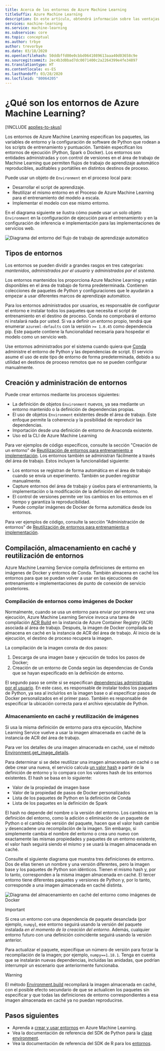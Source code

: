 ```yaml
---
title: Acerca de los entornos de Azure Machine Learning
titleSuffix: Azure Machine Learning
description: En este artículo, obtendrá información sobre las ventajas de los entornos de aprendizaje automático, que permiten definiciones de dependencias de aprendizaje automático reproducibles, auditables y portátiles en distintos destinos de proceso.
services: machine-learning
ms.service: machine-learning
ms.subservice: core
ms.topic: conceptual
ms.author: trbye
author: trevorbye
ms.date: 03/18/2020
ms.openlocfilehash: 50ddbffd00e0cbbd0641089613aaa40d03658c9e
ms.sourcegitcommit: 2ec4b3d0bad7dc0071400c2a2264399e4fe34897
ms.translationtype: HT
ms.contentlocale: es-ES
ms.lasthandoff: 03/28/2020
ms.locfileid: "80064205"
---
```

# <a name="what-are-azure-machine-learning-environments"></a>¿Qué son los entornos de Azure Machine Learning?
[!INCLUDE [applies-to-skus](../../includes/aml-applies-to-basic-enterprise-sku.md)]

Los entornos de Azure Machine Learning especifican los paquetes, las variables de entorno y la configuración de software de Python que rodean a los scripts de entrenamiento y puntuación. También especifican los entornos de ejecución (Python, Spark o Docker). Los entornos son entidades administradas y con control de versiones en el área de trabajo de Machine Learning que permiten flujos de trabajo de aprendizaje automático reproducibles, auditables y portátiles en distintos destinos de proceso.

Puede usar un objeto de `Environment` en el proceso local para:
* Desarrollar el script de aprendizaje.
* Reutilizar el mismo entorno en el Proceso de Azure Machine Learning para el entrenamiento del modelo a escala.
* Implementar el modelo con ese mismo entorno.

En el diagrama siguiente se ilustra cómo puede usar un solo objeto `Environment` en la configuración de ejecución para el entrenamiento y en la configuración de inferencia e implementación para las implementaciones de servicios web.

![Diagrama del entorno del flujo de trabajo de aprendizaje automático](./media/concept-environments/ml-environment.png)

## <a name="types-of-environments"></a>Tipos de entornos

Los entornos se pueden dividir a grandes rasgos en tres categorías: *mantenidos*, *administrados por el usuario* y *administrados por el sistema*.

Los entornos mantenidos los proporciona Azure Machine Learning y están disponibles en el área de trabajo de forma predeterminada. Contienen colecciones de paquetes de Python y configuraciones que le ayudarán a empezar a usar diferentes marcos de aprendizaje automático. 

Para los entornos administrados por usuarios, es responsable de configurar el entorno e instalar todos los paquetes que necesita el script de entrenamiento en el destino de proceso. Conda no comprobará el entorno ni instalará nada por usted. Si va a definir un entorno propio, tendrá que enumerar `azureml-defaults` con la versión `>= 1.0.45` como dependencia pip. Este paquete contiene la funcionalidad necesaria para hospedar el modelo como un servicio web.

Use entornos administrados por el sistema cuando quiera que [Conda](https://conda.io/docs/) administre el entorno de Python y las dependencias de script. El servicio asume el uso de este tipo de entorno de forma predeterminada, debido a su utilidad en destinos de proceso remotos que no se pueden configurar manualmente.

## <a name="create-and-manage-environments"></a>Creación y administración de entornos

Puede crear entornos mediante los procesos siguientes:

* La definición de objetos `Environment` nuevos, ya sea mediante un entorno mantenido o la definición de dependencias propias.
* El uso de objetos `Environment` existentes desde el área de trabajo. Este enfoque permite la coherencia y la posibilidad de reproducir las dependencias.
* Importación desde una definición de entorno de Anaconda existente.
* Uso ed la CLI de Azure Machine Learning

Para ver ejemplos de código específicos, consulte la sección "Creación de un entorno" de [Reutilización de entornos para entrenamiento e implementación](how-to-use-environments.md#create-an-environment). Los entornos también se administran fácilmente a través del área de trabajo. Estos incluyen la funcionalidad siguiente:

* Los entornos se registran de forma automática en el área de trabajo cuando se envía un experimento. También se pueden registrar manualmente.
* Capture entornos del área de trabajo y úselos para el entrenamiento, la implementación o la modificación de la definición del entorno.
* El control de versiones permite ver los cambios en los entornos en el tiempo y garantiza la reproducibilidad.
* Puede compilar imágenes de Docker de forma automática desde los entornos.

Para ver ejemplos de código, consulte la sección "Administración de entornos" de [Reutilización de entornos para entrenamiento e implementación](how-to-use-environments.md#manage-environments).

## <a name="environment-building-caching-and-reuse"></a>Compilación, almacenamiento en caché y reutilización de entornos

Azure Machine Learning Service compila definiciones de entorno en imágenes de Docker y entornos de Conda. También almacena en caché los entornos para que se puedan volver a usar en las ejecuciones de entrenamiento e implementaciones de punto de conexión de servicio posteriores.

### <a name="building-environments-as-docker-images"></a>Compilación de entornos como imágenes de Docker

Normalmente, cuando se usa un entorno para enviar por primera vez una ejecución, Azure Machine Learning Service invoca una tarea de compilación [ACR Build](https://docs.microsoft.com/azure/container-registry/container-registry-tasks-overview) en la instancia de Azure Container Registry (ACR) asociada al área de trabajo. Después, la imagen de Docker compilada se almacena en caché en la instancia de ACR del área de trabajo. Al inicio de la ejecución, el destino de proceso recupera la imagen.

La compilación de la imagen consta de dos pasos:

 1. Descarga de una imagen base y ejecución de todos los pasos de Docker;
 2. Creación de un entorno de Conda según las dependencias de Conda que se hayan especificado en la definición de entorno.

El segundo paso se omite si se especifican [dependencias administradas por el usuario](https://docs.microsoft.com/python/api/azureml-core/azureml.core.environment.pythonsection?view=azure-ml-py). En este caso, es responsable de instalar todos los paquetes de Python, ya sea al incluirlos en la imagen base o al especificar pasos de Docker personalizados en el primer paso. También es responsable de especificar la ubicación correcta para el archivo ejecutable de Python.

### <a name="image-caching-and-reuse"></a>Almacenamiento en caché y reutilización de imágenes

Si usa la misma definición de entorno para otra ejecución, Machine Learning Service vuelve a usar la imagen almacenada en caché de la instancia de ACR del área de trabajo. 

Para ver los detalles de una imagen almacenada en caché, use el método [Environment.get_image_details](https://docs.microsoft.com/python/api/azureml-core/azureml.core.environment.environment?view=azure-ml-py#get-image-details-workspace-).

Para determinar si se debe reutilizar una imagen almacenada en caché o se debe crear una nueva, el servicio calcula [un valor hash](https://en.wikipedia.org/wiki/Hash_table) a partir de la definición de entorno y lo compara con los valores hash de los entornos existentes. El hash se basa en lo siguiente:
 
 * Valor de la propiedad de imagen base
 * Valor de la propiedad de pasos de Docker personalizados
 * Lista de los paquetes de Python en la definición de Conda
 * Lista de los paquetes en la definición de Spark 

El hash no depende del nombre o la versión del entorno. Los cambios en la definición del entorno, como la adición o eliminación de un paquete de Python o el cambio de versión del paquete, hacen que el valor hash cambie y desencadene una recompilación de la imagen. Sin embargo, si simplemente cambia el nombre del entorno o crea uno nuevo con exactamente las mismas propiedades y paquetes de un entorno existente, el valor hash seguirá siendo el mismo y se usará la imagen almacenada en caché.

Consulte el siguiente diagrama que muestra tres definiciones de entorno. Dos de ellas tienen un nombre y una versión diferentes, pero la imagen base y los paquetes de Python son idénticos. Tienen el mismo hash y, por lo tanto, corresponden a la misma imagen almacenada en caché. El tercer entorno tiene diferentes paquetes y versiones de Python y, por lo tanto, corresponde a una imagen almacenada en caché distinta.

![Diagrama del almacenamiento en caché del entorno como imágenes de Docker](./media/concept-environments/environment-caching.png)

>[!IMPORTANT]
> Si crea un entorno con una dependencia de paquete desanclada (por ejemplo, ```numpy```), ese entorno seguirá usando la versión del paquete instalada _en el momento de la creación del entorno_. Además, cualquier entorno futuro con una definición coincidente seguirá usando la versión anterior. 

Para actualizar el paquete, especifique un número de versión para forzar la recompilación de la imagen; por ejemplo, ```numpy==1.18.1```. Tenga en cuenta que se instalarán nuevas dependencias, incluidas las anidadas, que podrían interrumpir un escenario que anteriormente funcionaba.

> [!WARNING]
>  El método [Environment.build](https://docs.microsoft.com/python/api/azureml-core/azureml.core.environment.environment?view=azure-ml-py#build-workspace--image-build-compute-none-) recompilará la imagen almacenada en caché, con el posible efecto secundario de que se actualicen los paquetes sin especificar y que todas las definiciones de entorno correspondientes a esa imagen almacenada en caché ya no puedan reproducirse.

## <a name="next-steps"></a>Pasos siguientes

* Aprenda a [crear y usar entornos](how-to-use-environments.md) en Azure Machine Learning.
* Vea la documentación de referencia del SDK de Python para la [clase environment](https://docs.microsoft.com/python/api/azureml-core/azureml.core.environment(class)?view=azure-ml-py).
* Vea la documentación de referencia del SDK de R para los [entornos](https://azure.github.io/azureml-sdk-for-r/reference/index.html#section-environments).
